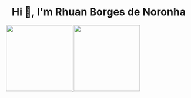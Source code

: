 <h1 align="center">Hi 👋, I'm Rhuan Borges de Noronha</h1>

<div>
  <a href="https://github.com/rhuanborgesnr">
  <img height="180em" src="https://github-readme-stats-eight-theta.vercel.app/api?username=ArthurHydr&show_icons=true&theme=dracula&include_all_commits=true&count_private=true"/>
  <img height="180em" src="https://github-readme-stats-eight-theta.vercel.app/api/top-langs/?username=RhuanBorgesnr&layout=compact&langs_count=8&theme=dracula"/>
<div>

